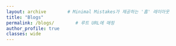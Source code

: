 ```yaml
---
layout: archive        # Minimal Mistakes가 제공하는 '홈' 레이아웃
title: "Blogs"
permalink: /blogs/        # 루트 URL에 매핑
author_profile: true
classes: wide
---
```


